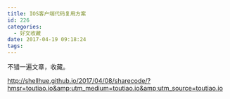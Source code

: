 ```yaml
---
title: IOS客户端代码复用方案
id: 226
categories:
  - 好文收藏
date: 2017-04-19 09:18:24
tags:
---
```


不错一遍文章，收藏。

http://shellhue.github.io/2017/04/08/sharecode/?hmsr=toutiao.io&amp;utm_medium=toutiao.io&amp;utm_source=toutiao.io